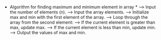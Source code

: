 * Algorithm for finding maximum and minimum element in array * 
--> Input the number of elements (n).
--> Input the array elements.
--> Initialize max and min with the first element of the array.
--> Loop through the array from the second element:
--> If the current element is greater than max, update max.
--> If the current element is less than min, update min.
--> Output the values of max and min.
